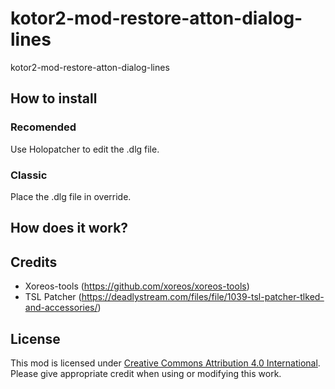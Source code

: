 # kotor2-mod-restore-atton-dialog-lines
kotor2-mod-restore-atton-dialog-lines

## How to install

### Recomended

Use Holopatcher to edit the .dlg file.

### Classic

Place the .dlg file in override.


## How does it work?



## Credits

- Xoreos-tools (https://github.com/xoreos/xoreos-tools)
- TSL Patcher (https://deadlystream.com/files/file/1039-tsl-patcher-tlked-and-accessories/)

## License
This mod is licensed under [Creative Commons Attribution 4.0 International](http://creativecommons.org/licenses/by/4.0/).
Please give appropriate credit when using or modifying this work.
